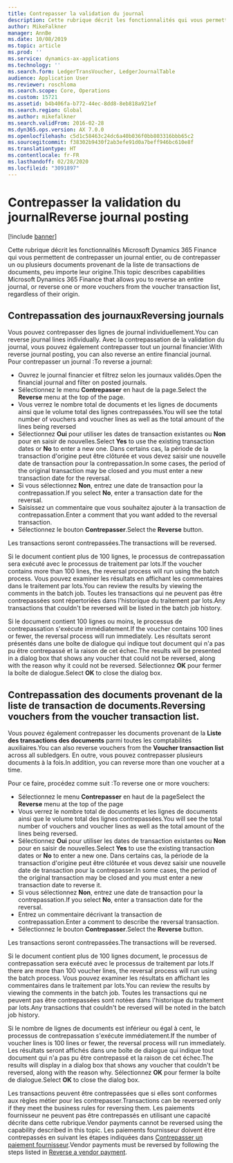 ```yaml
---
title: Contrepasser la validation du journal
description: Cette rubrique décrit les fonctionnalités qui vous permettent de contrepasser les documents provenant de la liste de transaction de documents ou provenant des journaux financiers.
author: MikeFalkner
manager: AnnBe
ms.date: 10/08/2019
ms.topic: article
ms.prod: ''
ms.service: dynamics-ax-applications
ms.technology: ''
ms.search.form: LedgerTransVoucher, LedgerJournalTable
audience: Application User
ms.reviewer: roschloma
ms.search.scope: Core, Operations
ms.custom: 15721
ms.assetid: b4b406fa-b772-44ec-8dd8-8eb818a921ef
ms.search.region: Global
ms.author: mikefalkner
ms.search.validFrom: 2016-02-28
ms.dyn365.ops.version: AX 7.0.0
ms.openlocfilehash: c5d1c58463c24dc6a40b036f0bb803316bbb65c2
ms.sourcegitcommit: f38302b9430f2ab3efe91d0a7beff946bc610e8f
ms.translationtype: HT
ms.contentlocale: fr-FR
ms.lasthandoff: 02/28/2020
ms.locfileid: "3091897"
---
```

# <a name="reverse-journal-posting"></a><span data-ttu-id="bdc29-103">Contrepasser la validation du journal</span><span class="sxs-lookup"><span data-stu-id="bdc29-103">Reverse journal posting</span></span>

[!include [banner](../includes/banner.md)]

<span data-ttu-id="bdc29-104">Cette rubrique décrit les fonctionnalités Microsoft Dynamics 365 Finance qui vous permettent de contrepasser un journal entier, ou de contrepasser un ou plusieurs documents provenant de la liste de transactions de documents, peu importe leur origine.</span><span class="sxs-lookup"><span data-stu-id="bdc29-104">This topic describes capabilities Microsoft Dynamics 365 Finance that allows you to reverse an entire journal, or reverse one or more vouchers from the voucher transaction list, regardless of their origin.</span></span> 

## <a name="reversing-journals"></a><span data-ttu-id="bdc29-105">Contrepassation des journaux</span><span class="sxs-lookup"><span data-stu-id="bdc29-105">Reversing journals</span></span>

<span data-ttu-id="bdc29-106">Vous pouvez contrepasser des lignes de journal individuellement.</span><span class="sxs-lookup"><span data-stu-id="bdc29-106">You can reverse journal lines individually.</span></span> <span data-ttu-id="bdc29-107">Avec la contrepassation de la validation du journal, vous pouvez également contrepasser tout un journal financier.</span><span class="sxs-lookup"><span data-stu-id="bdc29-107">With reverse journal posting, you can also reverse an entire financial journal.</span></span> <span data-ttu-id="bdc29-108">Pour contrepasser un journal :</span><span class="sxs-lookup"><span data-stu-id="bdc29-108">To reverse a journal:</span></span> 

- <span data-ttu-id="bdc29-109">Ouvrez le journal financier et filtrez selon les journaux validés.</span><span class="sxs-lookup"><span data-stu-id="bdc29-109">Open the financial journal and filter on posted journals.</span></span>
- <span data-ttu-id="bdc29-110">Sélectionnez le menu **Contrepasser** en haut de la page.</span><span class="sxs-lookup"><span data-stu-id="bdc29-110">Select the **Reverse** menu at the top of the page.</span></span>
- <span data-ttu-id="bdc29-111">Vous verrez le nombre total de documents et les lignes de documents ainsi que le volume total des lignes contrepassées.</span><span class="sxs-lookup"><span data-stu-id="bdc29-111">You will see the total number of vouchers and voucher lines as well as the total amount of the lines being reversed</span></span>
- <span data-ttu-id="bdc29-112">Sélectionnez **Oui** pour utiliser les dates de transaction existantes ou **Non** pour en saisir de nouvelles.</span><span class="sxs-lookup"><span data-stu-id="bdc29-112">Select **Yes** to use the existing transaction dates or **No** to enter a new one.</span></span> <span data-ttu-id="bdc29-113">Dans certains cas, la période de la transaction d'origine peut être clôturée et vous devez saisir une nouvelle date de transaction pour la contrepassation.</span><span class="sxs-lookup"><span data-stu-id="bdc29-113">In some cases, the period of the original transaction may be closed and you must enter a new transaction date for the reversal.</span></span>
- <span data-ttu-id="bdc29-114">Si vous sélectionnez **Non**, entrez une date de transaction pour la contrepassation.</span><span class="sxs-lookup"><span data-stu-id="bdc29-114">If you select **No**, enter a transaction date for the reversal.</span></span> 
- <span data-ttu-id="bdc29-115">Saisissez un commentaire que vous souhaitez ajouter à la transaction de contrepassation.</span><span class="sxs-lookup"><span data-stu-id="bdc29-115">Enter a comment that you want added to the reversal transaction.</span></span>
- <span data-ttu-id="bdc29-116">Sélectionnez le bouton **Contrepasser**.</span><span class="sxs-lookup"><span data-stu-id="bdc29-116">Select the **Reverse** button.</span></span>

<span data-ttu-id="bdc29-117">Les transactions seront contrepassées.</span><span class="sxs-lookup"><span data-stu-id="bdc29-117">The transactions will be reversed.</span></span> 

<span data-ttu-id="bdc29-118">Si le document contient plus de 100 lignes, le processus de contrepassation sera exécuté avec le processus de traitement par lots.</span><span class="sxs-lookup"><span data-stu-id="bdc29-118">If the voucher contains more than 100 lines, the reversal process will run using the batch process.</span></span> <span data-ttu-id="bdc29-119">Vous pouvez examiner les résultats en affichant les commentaires dans le traitement par lots.</span><span class="sxs-lookup"><span data-stu-id="bdc29-119">You can review the results by viewing the comments in the batch job.</span></span> <span data-ttu-id="bdc29-120">Toutes les transactions qui ne peuvent pas être contrepassées sont répertoriées dans l'historique du traitement par lots.</span><span class="sxs-lookup"><span data-stu-id="bdc29-120">Any transactions that couldn't be reversed will be listed in the batch job history.</span></span>

<span data-ttu-id="bdc29-121">Si le document contient 100 lignes ou moins, le processus de contrepassation s'exécute immédiatement.</span><span class="sxs-lookup"><span data-stu-id="bdc29-121">If the voucher contains 100 lines or fewer, the reversal process will run immediately.</span></span> <span data-ttu-id="bdc29-122">Les résultats seront présentés dans une boîte de dialogue qui indique tout document qui n'a pas pu être contrepassé et la raison de cet échec.</span><span class="sxs-lookup"><span data-stu-id="bdc29-122">The results will be presented in a dialog box that shows any voucher that could not be reversed, along with the reason why it could not be reversed.</span></span> <span data-ttu-id="bdc29-123">Sélectionnez **OK** pour fermer la boîte de dialogue.</span><span class="sxs-lookup"><span data-stu-id="bdc29-123">Select **OK** to close the dialog box.</span></span>

## <a name="reversing-vouchers-from-the-voucher-transaction-list"></a><span data-ttu-id="bdc29-124">Contrepassation des documents provenant de la liste de transaction de documents.</span><span class="sxs-lookup"><span data-stu-id="bdc29-124">Reversing vouchers from the voucher transaction list.</span></span> 

<span data-ttu-id="bdc29-125">Vous pouvez également contrepasser les documents provenant de la **Liste des transactions des documents** parmi toutes les comptabilités auxiliaires.</span><span class="sxs-lookup"><span data-stu-id="bdc29-125">You can also reverse vouchers from the **Voucher transaction list** across all subledgers.</span></span> <span data-ttu-id="bdc29-126">En outre, vous pouvez contrepasser plusieurs documents à la fois.</span><span class="sxs-lookup"><span data-stu-id="bdc29-126">In addition, you can reverse more than one voucher at a time.</span></span> 

<span data-ttu-id="bdc29-127">Pour ce faire, procédez comme suit :</span><span class="sxs-lookup"><span data-stu-id="bdc29-127">To reverse one or more vouchers:</span></span> 

- <span data-ttu-id="bdc29-128">Sélectionnez le menu **Contrepasser** en haut de la page</span><span class="sxs-lookup"><span data-stu-id="bdc29-128">Select the **Reverse** menu at the top of the page</span></span>
- <span data-ttu-id="bdc29-129">Vous verrez le nombre total de documents et les lignes de documents ainsi que le volume total des lignes contrepassées.</span><span class="sxs-lookup"><span data-stu-id="bdc29-129">You will see the total number of vouchers and voucher lines as well as the total amount of the lines being reversed.</span></span>
- <span data-ttu-id="bdc29-130">Sélectionnez **Oui** pour utiliser les dates de transaction existantes ou **Non** pour en saisir de nouvelles.</span><span class="sxs-lookup"><span data-stu-id="bdc29-130">Select **Yes** to use the existing transaction dates or **No** to enter a new one.</span></span> <span data-ttu-id="bdc29-131">Dans certains cas, la période de la transaction d'origine peut être clôturée et vous devez saisir une nouvelle date de transaction pour la contrepasser.</span><span class="sxs-lookup"><span data-stu-id="bdc29-131">In some cases, the period of the original transaction may be closed and you must enter a new transaction date to reverse it.</span></span>
- <span data-ttu-id="bdc29-132">Si vous sélectionnez **Non**, entrez une date de transaction pour la contrepassation.</span><span class="sxs-lookup"><span data-stu-id="bdc29-132">If you select **No**, enter a transaction date for the reversal.</span></span> 
- <span data-ttu-id="bdc29-133">Entrez un commentaire décrivant la transaction de contrepassation.</span><span class="sxs-lookup"><span data-stu-id="bdc29-133">Enter a comment to describe the reversal transaction.</span></span>
- <span data-ttu-id="bdc29-134">Sélectionnez le bouton **Contrepasser**.</span><span class="sxs-lookup"><span data-stu-id="bdc29-134">Select the **Reverse** button.</span></span>

<span data-ttu-id="bdc29-135">Les transactions seront contrepassées.</span><span class="sxs-lookup"><span data-stu-id="bdc29-135">The transactions will be reversed.</span></span> 

<span data-ttu-id="bdc29-136">Si le document contient plus de 100 lignes document, le processus de contrepassation sera exécuté avec le processus de traitement par lots.</span><span class="sxs-lookup"><span data-stu-id="bdc29-136">If there are more than 100 voucher lines, the reversal process will run using the batch process.</span></span> <span data-ttu-id="bdc29-137">Vous pouvez examiner les résultats en affichant les commentaires dans le traitement par lots.</span><span class="sxs-lookup"><span data-stu-id="bdc29-137">You can review the results by viewing the comments in the batch job.</span></span> <span data-ttu-id="bdc29-138">Toutes les transactions qui ne peuvent pas être contrepassées sont notées dans l'historique du traitement par lots.</span><span class="sxs-lookup"><span data-stu-id="bdc29-138">Any transactions that couldn't be reversed will be noted in the batch job history.</span></span>

<span data-ttu-id="bdc29-139">Si le nombre de lignes de documents est inférieur ou égal à cent, le processus de contrepassation s'exécute immédiatement.</span><span class="sxs-lookup"><span data-stu-id="bdc29-139">If the number of voucher lines is 100 lines or fewer, the reversal process will run immediately.</span></span> <span data-ttu-id="bdc29-140">Les résultats seront affichés dans une boîte de dialogue qui indique tout document qui n'a pas pu être contrepassé et la raison de cet échec.</span><span class="sxs-lookup"><span data-stu-id="bdc29-140">The results will display in a dialog box that shows any voucher that couldn't be reversed, along with the reason why.</span></span> <span data-ttu-id="bdc29-141">Sélectionnez **OK** pour fermer la boîte de dialogue.</span><span class="sxs-lookup"><span data-stu-id="bdc29-141">Select **OK** to close the dialog box.</span></span>

<span data-ttu-id="bdc29-142">Les transactions peuvent être contrepassées que si elles sont conformes aux règles métier pour les contrepasser.</span><span class="sxs-lookup"><span data-stu-id="bdc29-142">Transactions can be reversed only if they meet the business rules for reversing them.</span></span> <span data-ttu-id="bdc29-143">Les paiements fournisseur ne peuvent pas être contrepassés en utilisant une capacité décrite dans cette rubrique.</span><span class="sxs-lookup"><span data-stu-id="bdc29-143">Vendor payments cannot be reversed using the capability described in this topic.</span></span> <span data-ttu-id="bdc29-144">Les paiements fournisseur doivent être contrepassés en suivant les étapes indiquées dans [Contrepasser un paiement fournisseur](https://docs.microsoft.com/dynamics365/finance/accounts-payable/reverse-vendor-payment).</span><span class="sxs-lookup"><span data-stu-id="bdc29-144">Vendor payments must be reversed by following the steps listed in [Reverse a vendor payment](https://docs.microsoft.com/dynamics365/finance/accounts-payable/reverse-vendor-payment).</span></span>

